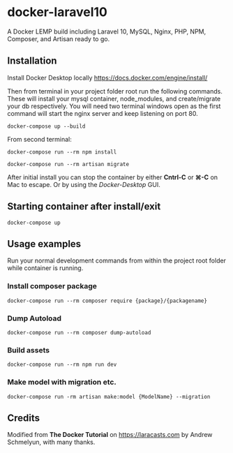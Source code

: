 # docker-laravel10
A Docker LEMP build including Laravel 10, MySQL, Nginx, PHP, NPM, Composer, and Artisan ready to go.

## Installation

Install Docker Desktop locally https://docs.docker.com/engine/install/

Then from terminal in your project folder root run the following commands.
These will install your mysql container, node_modules, and create/migrate your db respectively.
You will need two terminal windows open as the first command will start the nginx
server and keep listening on port 80.

`docker-compose up --build`

From second terminal:

`docker-compose run --rm npm install`

`docker-compose run --rm artisan migrate`

After initial install you can stop the container by either **Cntrl-C** or **⌘-C** on Mac to escape.
Or by using the *Docker-Desktop* GUI.

## Starting container after install/exit

`docker-compose up`


## Usage examples

Run your normal development commands from within the project root folder while container is running.

### Install composer package
`docker-compose run --rm composer require {package}/{packagename}`

### Dump Autoload
`docker-compose run --rm composer dump-autoload`

### Build assets
`docker-compose run --rm npm run dev`

### Make model with migration etc.
`docker-compose run -rm artisan make:model {ModelName} --migration`

## Credits
Modified from **The Docker Tutorial** on https://laracasts.com by Andrew Schmelyun, with many thanks.

